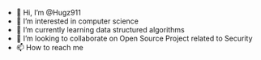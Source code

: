 - 👋 Hi, I’m @Hugz911
- 👀 I’m interested in computer science
- 🌱 I’m currently learning data structured algorithms
- 💞️ I’m looking to collaborate on  Open Source Project related to Security
- 📫 How to reach me 

<!---
Hugz911/Hugz911 is a ✨ special ✨ repository because its `README.md` (this file) appears on your GitHub profile.
You can click the Preview link to take a look at your changes.
--->
